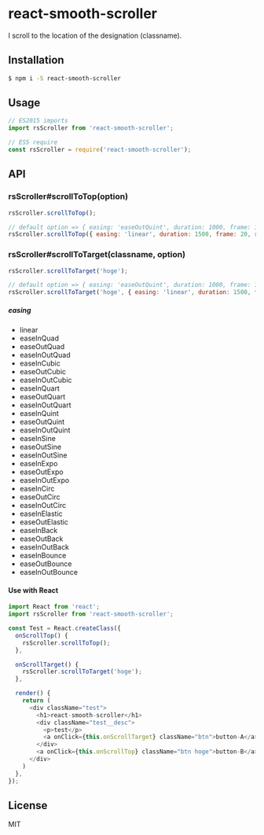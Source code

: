 # react-smooth-scroller

I scroll to the location of the designation (classname).

## Installation

```sh
$ npm i -S react-smooth-scroller
```

## Usage

```javascript
// ES2015 imports
import rsScroller from 'react-smooth-scroller';

// ES5 require
const rsScroller = require('react-smooth-scroller');
```

## API

### rsScroller#scrollToTop(option)

```javascript
rsScroller.scrollToTop();

// default option => { easing: 'easeOutQuint', duration: 1000, frame: 13, revise: 0 }
rsScroller.scrollToTop({ easing: 'linear', duration: 1500, frame: 20, revise: 100 });
```

### rsScroller#scrollToTarget(classname, option)

```javascript
rsScroller.scrollToTarget('hoge');

// default option => { easing: 'easeOutQuint', duration: 1000, frame: 13, revise: 0 }
rsScroller.scrollToTarget('hoge', { easing: 'linear', duration: 1500, frame: 20, revise: 100 });
```

##### easing
- linear
- easeInQuad
- easeOutQuad
- easeInOutQuad
- easeInCubic
- easeOutCubic
- easeInOutCubic
- easeInQuart
- easeOutQuart
- easeInOutQuart
- easeInQuint
- easeOutQuint
- easeInOutQuint
- easeInSine
- easeOutSine
- easeInOutSine
- easeInExpo
- easeOutExpo
- easeInOutExpo
- easeInCirc
- easeOutCirc
- easeInOutCirc
- easeInElastic
- easeOutElastic
- easeInBack
- easeOutBack
- easeInOutBack
- easeInBounce
- easeOutBounce
- easeInOutBounce

#### Use with React

```javascript
import React from 'react';
import rsScroller from 'react-smooth-scroller';

const Test = React.createClass({
  onScrollTop() {
    rsScroller.scrollToTop();
  },

  onScrollTarget() {
    rsScroller.scrollToTarget('hoge');
  },

  render() {
    return (
      <div className="test">
        <h1>react-smooth-scroller</h1>
        <div className="test__desc">
          <p>test</p>
          <a onClick={this.onScrollTarget} className="btn">button-A</a>
        </div>
        <a onClick={this.onScrollTop} className="btn hoge">button-B</a>
      </div>
    )
  },
});
```

## License

MIT
